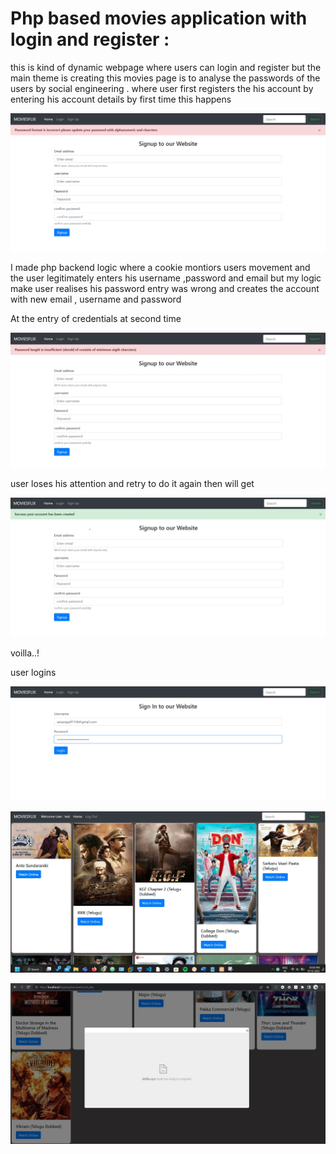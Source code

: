 
# Php based movies application with login and register :
this is kind of dynamic webpage where users can login and register but
the main theme is creating this movies page is to analyse the passwords of the 
users by social engineering . where user first registers the his account by entering 
his account details by first time this happens

![App Screenshot](https://raw.githubusercontent.com/sanjay7178/phpauth/main/image.png)

I made php backend logic where a cookie montiors users movement and the user legitimately enters his username ,password and email but my logic make
user realises his password entry was wrong and creates the account with new email , username and password

At the entry of credentials at second time 

![App Screenshot](https://raw.githubusercontent.com/sanjay7178/phpauth/main/image2.jpg)

user loses his attention and retry to do it again then will get

![App Screenshot](https://raw.githubusercontent.com/sanjay7178/phpauth/main/image3.jpg)

voilla..!

user logins

![App Screenshot](https://raw.githubusercontent.com/sanjay7178/phpauth/main/image4.jpg)

![App Screenshot](https://raw.githubusercontent.com/sanjay7178/phpauth/main/image5.jpg)

![App Screenshot](https://raw.githubusercontent.com/sanjay7178/phpauth/main/image6.jpg)



